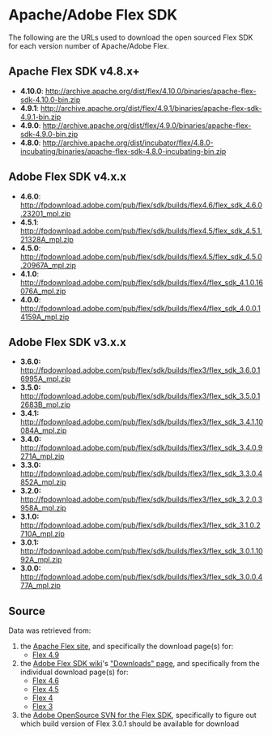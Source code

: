# Apache/Adobe Flex SDK
The following are the URLs used to download the open sourced
Flex SDK for each version number of Apache/Adobe Flex.

## Apache Flex SDK v4.8.x+
 - **4.10.0**: http://archive.apache.org/dist/flex/4.10.0/binaries/apache-flex-sdk-4.10.0-bin.zip
 - **4.9.1**: http://archive.apache.org/dist/flex/4.9.1/binaries/apache-flex-sdk-4.9.1-bin.zip
 - **4.9.0**: http://archive.apache.org/dist/flex/4.9.0/binaries/apache-flex-sdk-4.9.0-bin.zip
 - **4.8.0**: http://archive.apache.org/dist/incubator/flex/4.8.0-incubating/binaries/apache-flex-sdk-4.8.0-incubating-bin.zip

## Adobe Flex SDK v4.x.x
 - **4.6.0**: http://fpdownload.adobe.com/pub/flex/sdk/builds/flex4.6/flex_sdk_4.6.0.23201_mpl.zip
 - **4.5.1**: http://fpdownload.adobe.com/pub/flex/sdk/builds/flex4.5/flex_sdk_4.5.1.21328A_mpl.zip
 - **4.5.0**: http://fpdownload.adobe.com/pub/flex/sdk/builds/flex4.5/flex_sdk_4.5.0.20967A_mpl.zip
 - **4.1.0**: http://fpdownload.adobe.com/pub/flex/sdk/builds/flex4/flex_sdk_4.1.0.16076A_mpl.zip
 - **4.0.0**: http://fpdownload.adobe.com/pub/flex/sdk/builds/flex4/flex_sdk_4.0.0.14159A_mpl.zip

## Adobe Flex SDK v3.x.x
 - **3.6.0:** http://fpdownload.adobe.com/pub/flex/sdk/builds/flex3/flex_sdk_3.6.0.16995A_mpl.zip
 - **3.5.0:** http://fpdownload.adobe.com/pub/flex/sdk/builds/flex3/flex_sdk_3.5.0.12683B_mpl.zip
 - **3.4.1:** http://fpdownload.adobe.com/pub/flex/sdk/builds/flex3/flex_sdk_3.4.1.10084A_mpl.zip
 - **3.4.0:** http://fpdownload.adobe.com/pub/flex/sdk/builds/flex3/flex_sdk_3.4.0.9271A_mpl.zip
 - **3.3.0:** http://fpdownload.adobe.com/pub/flex/sdk/builds/flex3/flex_sdk_3.3.0.4852A_mpl.zip
 - **3.2.0:** http://fpdownload.adobe.com/pub/flex/sdk/builds/flex3/flex_sdk_3.2.0.3958A_mpl.zip
 - **3.1.0:** http://fpdownload.adobe.com/pub/flex/sdk/builds/flex3/flex_sdk_3.1.0.2710A_mpl.zip
 - **3.0.1:** http://fpdownload.adobe.com/pub/flex/sdk/builds/flex3/flex_sdk_3.0.1.1092A_mpl.zip
 - **3.0.0:** http://fpdownload.adobe.com/pub/flex/sdk/builds/flex3/flex_sdk_3.0.0.477A_mpl.zip


## Source
Data was retrieved from:
 1. the [Apache Flex site][flex/apache/site], and specifically the download page(s) for:
     - [Flex 4.9][flex/apache/downloads]
 2. the [Adobe Flex SDK wiki][flex/adobe/wiki]'s ["Downloads" page][flex/adobe/downloads/toc],
and specifically from the individual download page(s) for:
     - [Flex 4.6][flex/adobe/downloads/4.6]
     - [Flex 4.5][flex/adobe/downloads/4.5]
     - [Flex 4][flex/adobe/downloads/4]
     - [Flex 3][flex/adobe/downloads/3]
 3. the [Adobe OpenSource SVN for the Flex SDK][flex/adobe/svn], specifically to figure out
    which build version of Flex 3.0.1 should be available for download



[flex/apache/site]: http://flex.apache.org/index.html
[flex/apache/downloads]: http://flex.apache.org/download-binaries.html
[flex/adobe/wiki]: http://sourceforge.net/adobe/flexsdk/wiki/
[flex/adobe/downloads/toc]: http://sourceforge.net/adobe/flexsdk/wiki/Downloads/
[flex/adobe/downloads/4.6]: http://sourceforge.net/adobe/flexsdk/wiki/Download%20Flex%204.6/
[flex/adobe/downloads/4.5]: http://sourceforge.net/adobe/flexsdk/wiki/Download%20Flex%204.5/
[flex/adobe/downloads/4]: http://sourceforge.net/adobe/flexsdk/wiki/Download%20Flex%204/
[flex/adobe/downloads/3]: http://sourceforge.net/adobe/flexsdk/wiki/Download%20Flex%203/
[flex/adobe/svn]: http://opensource.adobe.com/svn//opensource/flex/sdk/
